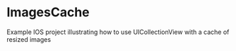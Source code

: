 # ImagesCache
Example IOS project illustrating how to use UICollectionView with a cache of resized images
